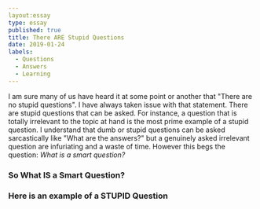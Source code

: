 ```yaml
---
layout:essay
type: essay
published: true
title: There ARE Stupid Questions
date: 2019-01-24
labels:
  - Questions
  - Answers
  - Learning
---
```


I am sure many of us have heard it at some point or another that "There are no stupid questions". I have always taken issue with that 
statement. There are stupid questions that can be asked. For instance, a question that is totally irrelevant to the topic at hand is the 
most prime example of a stupid question. I understand that dumb or stupid questions can be asked sarcastically like "What are the answers?"
but a genuinely asked irrelevant question are infuriating and a waste of time. However this begs the question: *What is a smart question?*

### So What **IS** a Smart Question?


### Here is an example of a **STUPID** Question



